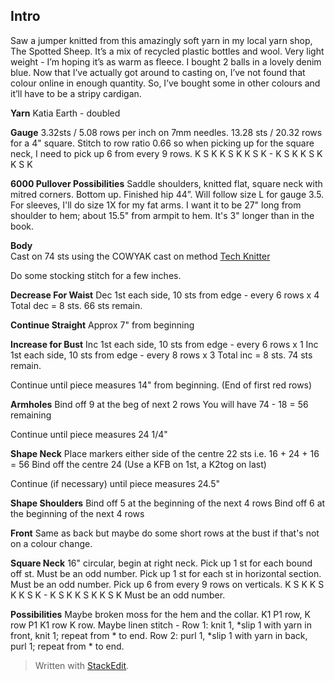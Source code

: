 
## Intro
Saw a jumper knitted from this amazingly soft yarn in my local yarn shop, The Spotted Sheep. It’s a mix of recycled plastic bottles and wool. Very light weight - I’m hoping it’s as warm as fleece. I bought 2 balls in a lovely denim blue. Now that I’ve actually got around to casting on, I’ve not found that colour online in enough quantity. So, I’ve bought some in other colours and it’ll have to be a stripy cardigan.

**Yarn**
Katia Earth - doubled

**Gauge**
3.32sts / 5.08 rows per inch on 7mm needles.    13.28 sts / 20.32 rows for a 4" square.  Stitch to row ratio 0.66 so when picking up for the square neck, I need to pick up 6 from every 9 rows.  K S K K S K K S K - K S K K S K K S K

**6000 Pullover Possibilities**
Saddle shoulders, knitted flat, square neck with mitred corners. Bottom up. Finished hip 44”. 
Will follow size L for gauge 3.5.  For sleeves, I'll do size 1X for my fat arms.  I want it to be 27" long from shoulder to hem;  about 15.5" from armpit to hem.  It's 3" longer than in the book.

**Body**  
Cast on 74 sts using the COWYAK cast on method  [Tech Knitter](http://techknitting.blogspot.com/2007/10/cowyak-waste-yarn-method-of-provisional.html)  

Do some stocking stitch for a few inches. 

**Decrease For Waist**
Dec 1st each side, 10 sts from edge - every 6 rows x 4
Total dec = 8 sts.  66 sts remain.

**Continue Straight**
Approx 7" from beginning

**Increase for Bust**
Inc 1st each side, 10 sts from edge - every 6 rows x 1
Inc 1st each side, 10 sts from edge - every 8 rows x 3
Total inc = 8 sts.  74 sts remain.

Continue until piece measures 14" from beginning.  (End of first red rows)

**Armholes**
Bind off 9 at the beg of next 2 rows
You will have 74 - 18 = 56 remaining

Continue until piece measures 24 1/4"

**Shape Neck**
Place markers either side of the centre 22 sts i.e. 16 + 24 + 16 = 56
Bind off the centre 24 (Use a KFB on 1st, a K2tog on last)

Continue (if necessary) until piece measures 24.5"

**Shape Shoulders**
Bind off 5 at the beginning of the next 4 rows
Bind off 6 at the beginning of the next 4 rows

**Front**
Same as back but maybe do some short rows at the bust if that's not on a colour change.

**Square Neck**
16" circular, begin at right neck.
Pick up 1 st for each bound off st.  Must be an odd number.
Pick up 1 st for each st in horizontal section.  Must be an odd number.
Pick up 6 from every 9 rows on verticals.  K S K K S K K S K - K S K K S K K S K  Must be an odd number.


**Possibilities**
Maybe broken moss for the hem and the collar. K1 P1 row, K row P1 K1 row K row.
Maybe linen stitch - 
Row 1: knit 1, *slip 1 with yarn in front, knit 1; repeat from * to end.
Row 2: purl 1, *slip 1 with yarn in back, purl 1; repeat from * to end.




> Written with [StackEdit](https://stackedit.io/).
<!--stackedit_data:
eyJoaXN0b3J5IjpbLTc2OTk2NDA1NF19
-->
